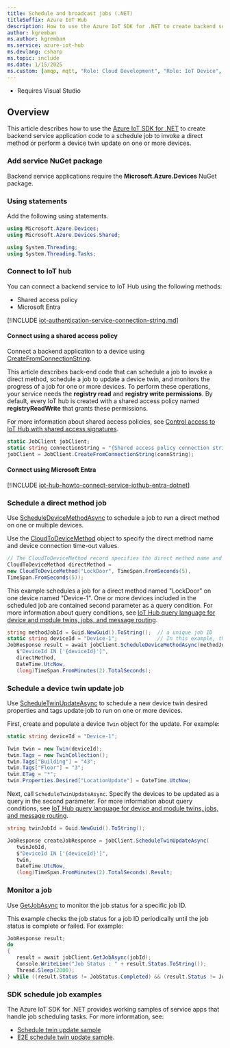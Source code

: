 ```yaml
---
title: Schedule and broadcast jobs (.NET)
titleSuffix: Azure IoT Hub
description: How to use the Azure IoT SDK for .NET to create backend service application code for job scheduling.
author: kgremban
ms.author: kgremban
ms.service: azure-iot-hub
ms.devlang: csharp
ms.topic: include
ms.date: 1/15/2025
ms.custom: [amqp, mqtt, "Role: Cloud Development", "Role: IoT Device", devx-track-csharp, devx-track-dotnet]
---
```


  * Requires Visual Studio

## Overview

This article describes how to use the [Azure IoT SDK for .NET](https://github.com/Azure/azure-iot-sdk-csharp/blob/main/readme.md) to create backend service application code to a schedule job to invoke a direct method or perform a device twin update on one or more devices.

### Add service NuGet package

Backend service applications require the **Microsoft.Azure.Devices** NuGet package.

### Using statements

Add the following using statements.

```csharp
using Microsoft.Azure.Devices;
using Microsoft.Azure.Devices.Shared;

using System.Threading;
using System.Threading.Tasks;
```

### Connect to IoT hub

You can connect a backend service to IoT Hub using the following methods:

* Shared access policy
* Microsoft Entra

[!INCLUDE [iot-authentication-service-connection-string.md](iot-authentication-service-connection-string.md)]

#### Connect using a shared access policy

Connect a backend application to a device using [CreateFromConnectionString](/dotnet/api/microsoft.azure.devices.jobclient.createfromconnectionstring).

This article describes back-end code that can schedule a job to invoke a direct method, schedule a job to update a device twin, and monitors the progress of a job for one or more devices. To perform these operations, your service needs the **registry read** and **registry write permissions**. By default, every IoT hub is created with a shared access policy named **registryReadWrite** that grants these permissions.

For more information about shared access policies, see [Control access to IoT Hub with shared access signatures](/azure/iot-hub/authenticate-authorize-sas).

```csharp
static JobClient jobClient;
static string connectionString = "{Shared access policy connection string}";
jobClient = JobClient.CreateFromConnectionString(connString);
```

#### Connect using Microsoft Entra

[!INCLUDE [iot-hub-howto-connect-service-iothub-entra-dotnet](iot-hub-howto-connect-service-iothub-entra-dotnet.md)]

### Schedule a direct method job

Use [ScheduleDeviceMethodAsync](/dotnet/api/microsoft.azure.devices.jobclient.scheduledevicemethodasync) to schedule a job to run a direct method on one or multiple devices.

Use the [CloudToDeviceMethod](/dotnet/api/microsoft.azure.devices.cloudtodevicemethod.-ctor?#microsoft-azure-devices-cloudtodevicemethod-ctor(system-string-system-timespan-system-timespan)) object to specify the direct method name and device connection time-out values.

```csharp
// The CloudToDeviceMethod record specifies the direct method name and device connection time-out
CloudToDeviceMethod directMethod = 
new CloudToDeviceMethod("LockDoor", TimeSpan.FromSeconds(5), 
TimeSpan.FromSeconds(5));
```

This example schedules a job for a direct method named "LockDoor" on one device named "Device-1". One or more devices included in the scheduled job are contained second parameter as a query condition. For more information about query conditions, see [IoT Hub query language for device and module twins, jobs, and message routing](/azure/iot-hub/iot-hub-devguide-query-language).

```csharp
string methodJobId = Guid.NewGuid().ToString();  // a unique job ID
static string deviceId = "Device-1";             // In this example, there is only one device affected
JobResponse result = await jobClient.ScheduleDeviceMethodAsync(methodJobId,
   $"DeviceId IN ['{deviceId}']",
   directMethod,
   DateTime.UtcNow,
   (long)TimeSpan.FromMinutes(2).TotalSeconds);
```

### Schedule a device twin update job

Use [ScheduleTwinUpdateAsync](/dotnet/api/microsoft.azure.devices.jobclient.scheduledevicemethodasync) to schedule a new device twin desired properties and tags update job to run on one or more devices.

First, create and populate a device `Twin` object for the update. For example:

```csharp
static string deviceId = "Device-1";

Twin twin = new Twin(deviceId);
twin.Tags = new TwinCollection();
twin.Tags["Building"] = "43";
twin.Tags["Floor"] = "3";
twin.ETag = "*";
twin.Properties.Desired["LocationUpdate"] = DateTime.UtcNow;
```

Next, call `ScheduleTwinUpdateAsync`. Specify the devices to be updated as a query in the second parameter. For more information about query conditions, see [IoT Hub query language for device and module twins, jobs, and message routing](/azure/iot-hub/iot-hub-devguide-query-language).

```csharp
string twinJobId = Guid.NewGuid().ToString();

JobResponse createJobResponse = jobClient.ScheduleTwinUpdateAsync(
   twinJobId,
   $"DeviceId IN ['{deviceId}']", 
   twin, 
   DateTime.UtcNow, 
   (long)TimeSpan.FromMinutes(2).TotalSeconds).Result;
```

### Monitor a job

Use [GetJobAsync](/dotnet/api/microsoft.azure.devices.jobclient.getjobasync?#microsoft-azure-devices-jobclient-getjobasync(system-string)) to monitor the job status for a specific job ID.

This example checks the job status for a job ID periodically until the job status is complete or failed. For example:

```csharp
JobResponse result;
do
{
   result = await jobClient.GetJobAsync(jobId);
   Console.WriteLine("Job Status : " + result.Status.ToString());
   Thread.Sleep(2000);
} while ((result.Status != JobStatus.Completed) && (result.Status != JobStatus.Failed));
```

### SDK schedule job examples

The Azure IoT SDK for .NET provides working samples of service apps that handle job scheduling tasks. For more information, see:

* [Schedule twin update sample](https://github.com/Azure/azure-iot-sdk-csharp/blob/main/iothub/service/samples/getting%20started/JobsSample/JobsSample.cs)
* [E2E schedule twin update sample](https://github.com/Azure/azure-iot-sdk-csharp/blob/86065001a92fedb42877722c6a57ae37e45eed30/e2e/test/iothub/service/IoTHubCertificateValidationE2ETest.cs).
